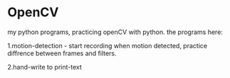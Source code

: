 # OpenCV
my python programs, practicing openCV with python.
the programs here:

1.motion-detection - start recording when motion detected, practice diffrence between frames and filters. 

2.hand-write to print-text
